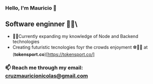 ### Hello, I'm Mauricio  👋
## Software enginner 👨‍💻\
- 🔭🌱Currently expanding my knowledge of Node and Backend technologies
- Creating futuristic tecnologies foyr the crowds enjoyment ️⚽️🏀🏈 at (**tokensport.co**)[https://tokensport.co/]

### 📫 Reach me through my email: cruzmauricionicolas@gmail.com
